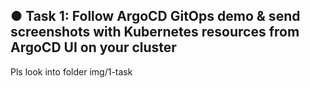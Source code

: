 ## ● Task 1: Follow ArgoCD GitOps demo & send screenshots with Kubernetes resources from ArgoCD UI on your cluster 

Pls look into folder img/1-task

